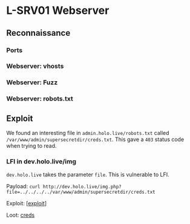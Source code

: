 # L-SRV01 Webserver

## Reconnaissance

### Ports

### Webserver: vhosts

### Webserver: Fuzz

### Webserver: robots.txt


## Exploit

We found an interesting file in `admin.holo.live/robots.txt` called `/var/www/admin/supersecretdir/creds.txt`. This gave a `403` status code when trying to read.

### LFI in dev.holo.live/img

`dev.holo.live` takes the parameter `file`. This is vulnerable to LFI.

Payload: `curl http://dev.holo.live/img.php?file=../../../../var/www/admin/supersecretdir/creds.txt`

Exploit: [[exploit](exploit/LFI/exploit.sh)]

Loot: [creds](exploit/LFI/creds.txt)